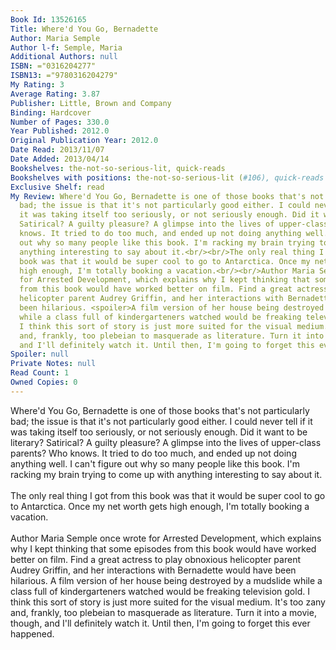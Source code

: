 ```yaml
---
Book Id: 13526165
Title: Where'd You Go, Bernadette
Author: Maria Semple
Author l-f: Semple, Maria
Additional Authors: null
ISBN: ="0316204277"
ISBN13: ="9780316204279"
My Rating: 3
Average Rating: 3.87
Publisher: Little, Brown and Company
Binding: Hardcover
Number of Pages: 330.0
Year Published: 2012.0
Original Publication Year: 2012.0
Date Read: 2013/11/07
Date Added: 2013/04/14
Bookshelves: the-not-so-serious-lit, quick-reads
Bookshelves with positions: the-not-so-serious-lit (#106), quick-reads (#10)
Exclusive Shelf: read
My Review: Where'd You Go, Bernadette is one of those books that's not particularly
  bad; the issue is that it's not particularly good either. I could never tell if
  it was taking itself too seriously, or not seriously enough. Did it want to be literary?
  Satirical? A guilty pleasure? A glimpse into the lives of upper-class parents? Who
  knows. It tried to do too much, and ended up not doing anything well. I can't figure
  out why so many people like this book. I'm racking my brain trying to come up with
  anything interesting to say about it.<br/><br/>The only real thing I got from this
  book was that it would be super cool to go to Antarctica. Once my net worth gets
  high enough, I'm totally booking a vacation.<br/><br/>Author Maria Semple once wrote
  for Arrested Development, which explains why I kept thinking that some episodes
  from this book would have worked better on film. Find a great actress to play obnoxious
  helicopter parent Audrey Griffin, and her interactions with Bernadette would have
  been hilarious. <spoiler>A film version of her house being destroyed by a mudslide
  while a class full of kindergarteners watched would be freaking television gold.</spoiler>
  I think this sort of story is just more suited for the visual medium. It's too zany
  and, frankly, too plebeian to masquerade as literature. Turn it into a movie, though,
  and I'll definitely watch it. Until then, I'm going to forget this ever happened.
Spoiler: null
Private Notes: null
Read Count: 1
Owned Copies: 0
---
```


Where'd You Go, Bernadette is one of those books that's not particularly bad; the issue is that it's not particularly good either. I could never tell if it was taking itself too seriously, or not seriously enough. Did it want to be literary? Satirical? A guilty pleasure? A glimpse into the lives of upper-class parents? Who knows. It tried to do too much, and ended up not doing anything well. I can't figure out why so many people like this book. I'm racking my brain trying to come up with anything interesting to say about it.<br/><br/>The only real thing I got from this book was that it would be super cool to go to Antarctica. Once my net worth gets high enough, I'm totally booking a vacation.<br/><br/>Author Maria Semple once wrote for Arrested Development, which explains why I kept thinking that some episodes from this book would have worked better on film. Find a great actress to play obnoxious helicopter parent Audrey Griffin, and her interactions with Bernadette would have been hilarious. <spoiler>A film version of her house being destroyed by a mudslide while a class full of kindergarteners watched would be freaking television gold.</spoiler> I think this sort of story is just more suited for the visual medium. It's too zany and, frankly, too plebeian to masquerade as literature. Turn it into a movie, though, and I'll definitely watch it. Until then, I'm going to forget this ever happened.